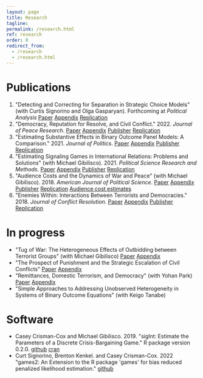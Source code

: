 ```yaml
---
layout: page
title: Research
tagline: 
permalink: /research.html
ref: research
order: 0
redirect_from: 
  - /research
  - /research.html
---
```


# Publications

1. "Detecting and Correcting for Separation in Strategic Choice Models" (with Curtis Signorino and Olga Gasparyan). Forthcoming at  *Political Analysis* [Paper](research/SeparationProject.pdf) [Appendix](research/SeparationAppendix.pdf) [Replication](https://github.com/ccrismancox/PA_BrStrat)
1. "Democracy, Reputation for Resolve, and Civil Conflict." 2022. *Journal of Peace Research*. [Paper](research/CrismanCox_JPR2022.pdf) [Appendix](research/appendixDuration.pdf) [Publisher](https://journals.sagepub.com/doi/full/10.1177/00223433211024697) [Replication](https://github.com/ccrismancox/JPR_reputation4resolve)
2. "Estimating Substantive Effects in Binary Outcome Panel Models: A Comparison." 2021. *Journal of Politics*.  [Paper](research/CrismanCox_JOP2021.pdf) [Appendix](research/SupplementCRE.pdf) [Publisher](https://www.journals.uchicago.edu/doi/10.1086/709839) [Replication](https://github.com/ccrismancox/JOP_substantiveEffectsInBinaryOutcomePanelModels)
3. "Estimating Signaling Games in International Relations: Problems and Solutions" (with Michael Gibilisco). 2021. *Political Science Research and Methods*.  [Paper](research/CrismanCox_PSRM2021.pdf) [Appendix](research/SupplementSignalingGames2019.pdf) [Publisher](https://doi.org/10.1017/psrm.2019.58) [Replication](https://github.com/ccrismancox/PSRM_signalingGames)
4. "Audience Costs and the Dynamics of War and Peace" (with Michael Gibilisco). 2018. *American Journal of Political Science*. [Paper](research/CrismanCox_AJPS2018.pdf) [Appendix](research/SupplementAudienceCosts2018.pdf) [Publisher](https://onlinelibrary.wiley.com/doi/10.1111/ajps.12347) [Replication](https://github.com/ccrismancox/AJPS_audienceCosts) [Audience cost estimates](research/ACestimates.csv) 
5. "Enemies Within: Interactions Between Terrorists and Democracies." 2018. *Journal of Conflict Resolution*.   [Paper](research/CrismanCox_JCR2018.pdf) [Appendix](research/SupplementTerrorParties.pdf) [Publisher](https://doi.org/10.1177/0022002717698819) [Replication](https://github.com/ccrismancox/JCR_enemieswithin)




# In progress

- "Tug of War: The Heterogeneous Effects of Outbidding between Terrorist Groups" (with Michael Gibilisco) [Paper](research/outbidding.pdf) [Appendix](research/outbiddingSI.pdf)
- "The Prospect of Punishment and the Strategic Escalation of Civil Conflicts"  [Paper](research/punishment.pdf) [Appendix](research/SIpunishment.pdf)
- "Remittances, Domestic Terrorism, and Democracy" (with Yohan Park) [Paper](research/remittances.pdf) [Appendix](research/SIremittances.pdf)
- "Simple Approaches to Addressing Unobserved Heterogeneity in Systems of Binary Outcome Equations" (with Keigo Tanabe)

# Software

- Casey Crisman-Cox and Michael Gibilisco. 2019. "sigInt: Estimate the Parameters of a Discrete Crisis-Bargaining Game." R package version 0.2.0. [github](https://github.com/ccrismancox/sigInt) [cran](https://cran.r-project.org/web/packages/sigInt/index.html)
- Curt Signorino,  Brenton Kenkel. and Casey Crisman-Cox. 2022 "games2: An Extension to the R package 'games' for bias reduced penalized likelihood estimation."  [github](https://github.com/ccrismancox/games2/)

